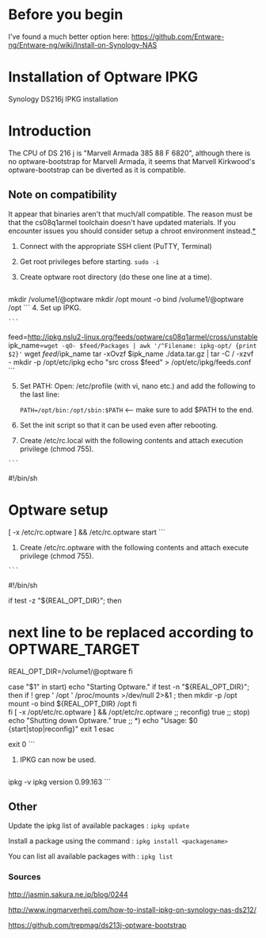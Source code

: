 # Before you begin
I've found a much better option here: https://github.com/Entware-ng/Entware-ng/wiki/Install-on-Synology-NAS

# Installation of Optware IPKG
Synology DS216j IPKG installation

# Introduction
The CPU of DS 216 j is "Marvell Armada 385 88 F 6820", although there is no optware-bootstrap for Marvell Armada, it seems that Marvell Kirkwood's optware-bootstrap can be diverted as it is compatible.

## Note on compatibility
It appear that binaries aren't that much/all compatible. The reason must be that the cs08q1armel toolchain doesn't have updated materials. If you encounter issues you should consider setup a chroot environment instead.[*](https://github.com/trepmag/ds213j-optware-bootstrap)

1. Connect with the appropriate SSH client (PuTTY, Terminal)
2. Get root privileges before starting.
`sudo -i`
3. Create optware root directory (do these one line at a time).

    ```
mkdir /volume1/@optware
mkdir /opt
mount -o bind /volume1/@optware /opt
    ```
4. Set up IPKG.

    ```
feed=http://ipkg.nslu2-linux.org/feeds/optware/cs08q1armel/cross/unstable
ipk_name=`wget -qO- $feed/Packages | awk '/^Filename: ipkg-opt/ {print $2}'`
wget $feed/$ipk_name
tar -xOvzf $ipk_name ./data.tar.gz | tar -C / -xzvf -
mkdir -p /opt/etc/ipkg
echo "src cross $feed" > /opt/etc/ipkg/feeds.conf
    ```

5. Set PATH: Open: /etc/profile (with vi, nano etc.) and add the following to the last line:

    `PATH=/opt/bin:/opt/sbin:$PATH` <-- make sure to add $PATH to the end.

6. Set the init script so that it can be used even after rebooting.

  1. Create /etc/rc.local with the following contents and attach execution privilege (chmod 755).

    ```
#!/bin/sh

# Optware setup
[ -x /etc/rc.optware ] && /etc/rc.optware start
    ```

  1. Create /etc/rc.optware with the following contents and attach execute privilege (chmod 755).

    ```
#!/bin/sh

if test -z "${REAL_OPT_DIR}"; then
# next line to be replaced according to OPTWARE_TARGET
REAL_OPT_DIR=/volume1/@optware
fi

case "$1" in
    start)
        echo "Starting Optware."
        if test -n "${REAL_OPT_DIR}"; then
            if ! grep ' /opt ' /proc/mounts >/dev/null 2>&1 ; then
                mkdir -p /opt
                mount -o bind ${REAL_OPT_DIR} /opt
            fi  
        fi
    [ -x /opt/etc/rc.optware ] && /opt/etc/rc.optware
    ;;
    reconfig)
    true
    ;;
    stop)
        echo "Shutting down Optware."
    true
    ;;
    *)
        echo "Usage: $0 {start|stop|reconfig}"
        exit 1
esac

exit 0
    ```

1. IPKG can now be used.

    ```
ipkg -v
ipkg version 0.99.163
    ```

## Other
Update the ipkg list of available packages : `ipkg update`

Install a package using the command : `ipkg install <packagename>`

You can list all available packages with : `ipkg list`


### Sources
http://jasmin.sakura.ne.jp/blog/0244

http://www.ingmarverheij.com/how-to-install-ipkg-on-synology-nas-ds212/

https://github.com/trepmag/ds213j-optware-bootstrap
